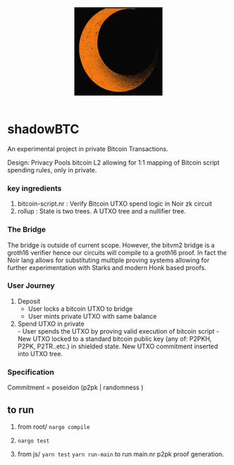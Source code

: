 <div align="center">
  <img src="logo.png" alt="ShadowBTC Logo" width="200" height="200">
</div>
<br />




# shadowBTC 

An experimental project in private Bitcoin Transactions. 

Design: Privacy Pools bitcoin L2 allowing for 1:1 mapping of Bitcoin script spending rules, only in private.  

### key ingredients 

1. bitcoin-script.nr : Verify Bitcoin UTXO spend logic in Noir zk circuit   
2. rollup : State is two trees. A UTXO tree and a nullifier tree. 

### The Bridge 
The bridge is outside of current scope. However, the bitvm2 bridge is a groth16 verifier hence our circuits will compile to a groth16 proof. In fact the Noir lang allows for substituting multiple proving systems allowing for further experimentation with Starks and modern Honk based proofs. 

### User Journey  

1. Deposit 
    - User locks a bitcoin UTXO to bridge 
    - User mints private UTXO with same balance 
2. Spend UTXO in private   
        - User spends the UTXO by proving valid execution of bitcoin script 
        - New UTXO locked to a standard bitcoin public key (any of: P2PKH, P2PK, P2TR..etc.) in shielded state. New UTXO commitment inserted into UTXO tree. 

### Specification

Commitment = poseidon (p2pk | randomness )



## to run 

1. from root/ 
```nargo compile``` 

2. ```nargo test```

3. from js/ 
```yarn test```
```yarn run-main``` 
to run main.nr p2pk proof generation. 